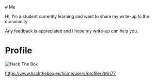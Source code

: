 # Me

Hi, I'm a student currently learning and want to share my write-up to the community. 

Any feedback is appreciated and I hope my write-up can help you.



# Profile

 <img src="http://www.hackthebox.eu/badge/image/296177" alt="Hack The Box"> 

https://www.hackthebox.eu/home/users/profile/296177

